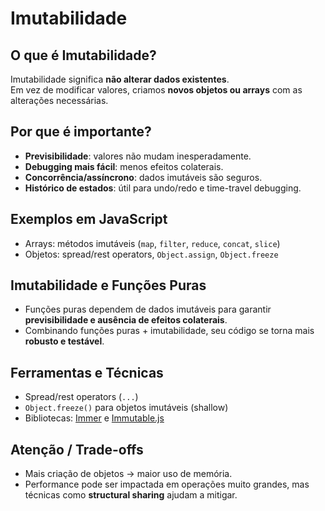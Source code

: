 # Imutabilidade

## O que é Imutabilidade?

Imutabilidade significa **não alterar dados existentes**.  
Em vez de modificar valores, criamos **novos objetos ou arrays** com as alterações necessárias.

## Por que é importante?

- **Previsibilidade**: valores não mudam inesperadamente.
- **Debugging mais fácil**: menos efeitos colaterais.
- **Concorrência/assíncrono**: dados imutáveis são seguros.
- **Histórico de estados**: útil para undo/redo e time-travel debugging.

## Exemplos em JavaScript

- Arrays: métodos imutáveis (`map`, `filter`, `reduce`, `concat`, `slice`)
- Objetos: spread/rest operators, `Object.assign`, `Object.freeze`

## Imutabilidade e Funções Puras

- Funções puras dependem de dados imutáveis para garantir **previsibilidade e ausência de efeitos colaterais**.
- Combinando funções puras + imutabilidade, seu código se torna mais **robusto e testável**.

## Ferramentas e Técnicas

- Spread/rest operators (`...`)
- `Object.freeze()` para objetos imutáveis (shallow)
- Bibliotecas: [Immer](https://immerjs.github.io/immer/) e [Immutable.js](https://immutable-js.github.io/immutable-js/)

## Atenção / Trade-offs

- Mais criação de objetos → maior uso de memória.
- Performance pode ser impactada em operações muito grandes, mas técnicas como **structural sharing** ajudam a mitigar.
